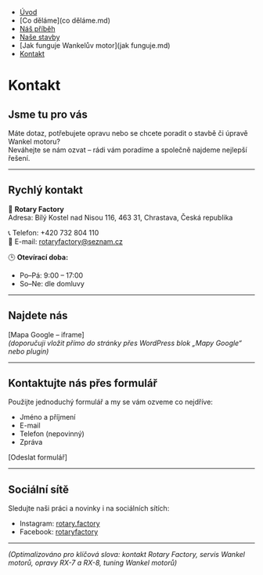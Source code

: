 - [Úvod](uvod.md)
- [Co děláme](co děláme.md)
- [Náš příběh](pribeh.md)
- [Naše stavby](projekty.md)
- [Jak funguje Wankelův motor](jak funguje.md)
- [Kontakt](kontakt.md)

<!-- Hlavní nadpis -->
# Kontakt

## Jsme tu pro vás
Máte dotaz, potřebujete opravu nebo se chcete poradit o stavbě či úpravě Wankel motoru?  
Neváhejte se nám ozvat – rádi vám poradíme a společně najdeme nejlepší řešení.

---

## Rychlý kontakt
📍 **Rotary Factory**  
Adresa: Bílý Kostel nad Nisou 116, 463 31, Chrastava, Česká republika  

📞 Telefon: +420 732 804 110  
📧 E-mail: rotaryfactory@seznam.cz  

🕒 **Otevírací doba:**  
- Po–Pá: 9:00 – 17:00  
- So–Ne: dle domluvy  

---

## Najdete nás
[Mapa Google – iframe]  
*(doporučuji vložit přímo do stránky přes WordPress blok „Mapy Google“ nebo plugin)*

---

## Kontaktujte nás přes formulář
Použijte jednoduchý formulář a my se vám ozveme co nejdříve:  

- Jméno a příjmení  
- E-mail  
- Telefon (nepovinný)  
- Zpráva  

[Odeslat formulář] <!-- CTA tlačítko -->

---

## Sociální sítě
Sledujte naši práci a novinky i na sociálních sítích:  
- Instagram: [rotary.factory](#)  
- Facebook: [rotaryfactory](#)  

---

*(Optimalizováno pro klíčová slova: kontakt Rotary Factory, servis Wankel motorů, opravy RX-7 a RX-8, tuning Wankel motorů)*